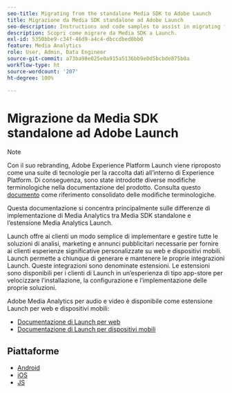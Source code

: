 ```yaml
---
seo-title: Migrating from the standalone Media SDK to Adobe Launch
title: Migrazione da Media SDK standalone ad Adobe Launch
seo-description: Instructions and code samples to assist in migrating from the Media SDK to Launch.
description: Scopri come migrare da Media SDK a Launch.
exl-id: 5350bbe9-c34f-46d9-a4c4-dbccdbed0bb0
feature: Media Analytics
role: User, Admin, Data Engineer
source-git-commit: a73ba98e025e0a915a5136bb9e0d5bcbde875b0a
workflow-type: ht
source-wordcount: '207'
ht-degree: 100%

---
```


# Migrazione da Media SDK standalone ad Adobe Launch

>[!NOTE]
>Con il suo rebranding, Adobe Experience Platform Launch viene riproposto come una suite di tecnologie per la raccolta dati all’interno di Experience Platform. Di conseguenza, sono state introdotte diverse modifiche terminologiche nella documentazione del prodotto. Consulta questo [documento](https://experienceleague.adobe.com/docs/experience-platform/tags/term-updates.html?lang=it) come riferimento consolidato delle modifiche terminologiche.

Questa documentazione si concentra principalmente sulle differenze di implementazione di Media Analytics
tra Media SDK standalone e l’estensione Media Analytics Launch.

Launch offre ai clienti un modo semplice di implementare e gestire tutte le soluzioni di analisi,
marketing e annunci pubblicitari necessarie per fornire ai clienti
esperienze significative personalizzate su web e dispositivi mobili. Launch permette a chiunque di generare e mantenere
le proprie integrazioni Launch. Queste integrazioni sono denominate estensioni.
Le estensioni sono disponibili per i clienti di Launch in un’esperienza di tipo app-store per
velocizzare l’installazione, la configurazione e l’implementazione delle proprie soluzioni.

Adobe Media Analytics per audio e video è disponibile come estensione Launch per web e dispositivi mobili:

* [Documentazione di Launch per web](https://experienceleague.adobe.com/docs/experience-platform/tags/extensions/adobe/media-analytics/overview.html?lang=it)
* [Documentazione di Launch per dispositivi mobili](https://aep-sdks.gitbook.io/docs/using-mobile-extensions/adobe-media-analytics)

## Piattaforme

* [Android](/help/legacy/sdk-to-launch/sdk-to-launch-migration-platforms/sdk-to-launch-migration-android.md)
* [iOS](/help/legacy/sdk-to-launch/sdk-to-launch-migration-platforms/sdk-to-launch-migration-ios.md)
* [JS](/help/legacy/sdk-to-launch/sdk-to-launch-migration-platforms/sdk-to-launch-migration-js.md)
